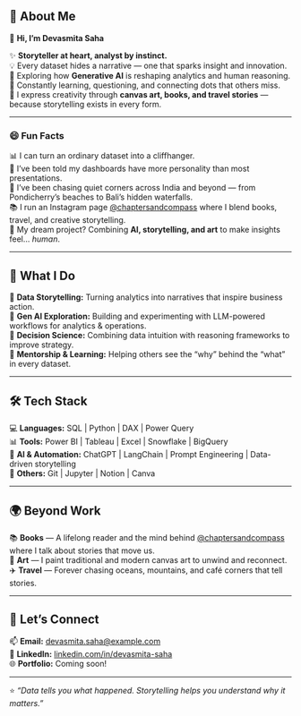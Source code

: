 ## 🧩 About Me  

👋 **Hi, I’m Devasmita Saha**  

✨ **Storyteller at heart, analyst by instinct.**  
💡 Every dataset hides a narrative — one that sparks insight and innovation.  
🧠 Exploring how **Generative AI** is reshaping analytics and human reasoning.  
📝 Constantly learning, questioning, and connecting dots that others miss.  
🎨 I express creativity through **canvas art, books, and travel stories** — because storytelling exists in every form.  

---

### 😄 Fun Facts  

📊 I can turn an ordinary dataset into a cliffhanger.  
🎨 I’ve been told my dashboards have more personality than most presentations.  
🌊 I’ve been chasing quiet corners across India and beyond — from Pondicherry’s beaches to Bali’s hidden waterfalls.  
📚 I run an Instagram page [@chaptersandcompass](https://www.instagram.com/chaptersandcompass) where I blend books, travel, and creative storytelling.  
🤖 My dream project? Combining **AI, storytelling, and art** to make insights feel... *human*.  


---

## 🧩 What I Do  
🔹 **Data Storytelling:** Turning analytics into narratives that inspire business action.  
🔹 **Gen AI Exploration:** Building and experimenting with LLM-powered workflows for analytics & operations.  
🔹 **Decision Science:** Combining data intuition with reasoning frameworks to improve strategy.  
🔹 **Mentorship & Learning:** Helping others see the “why” behind the “what” in every dataset.  

---

## 🛠️ Tech Stack  
💻 **Languages:** SQL | Python | DAX | Power Query  
📊 **Tools:** Power BI | Tableau | Excel | Snowflake | BigQuery  
🤖 **AI & Automation:** ChatGPT | LangChain | Prompt Engineering | Data-driven storytelling  
🧰 **Others:** Git | Jupyter | Notion | Canva  

---

## 🌍 Beyond Work  
📚 **Books** — A lifelong reader and the mind behind [@chaptersandcompass](https://www.instagram.com/chaptersandcompass) where I talk about stories that move us.  
🎨 **Art** — I paint traditional and modern canvas art to unwind and reconnect.  
✈️ **Travel** — Forever chasing oceans, mountains, and café corners that tell stories.  

---

## 💬 Let’s Connect  
📫 **Email:** [devasmita.saha@example.com](mailto:devasmita.saha@example.com)  
💼 **LinkedIn:** [linkedin.com/in/devasmita-saha](https://www.linkedin.com/in/devasmita-saha)  
🌐 **Portfolio:** Coming soon!  

---

⭐ *“Data tells you what happened. Storytelling helps you understand why it matters.”*

